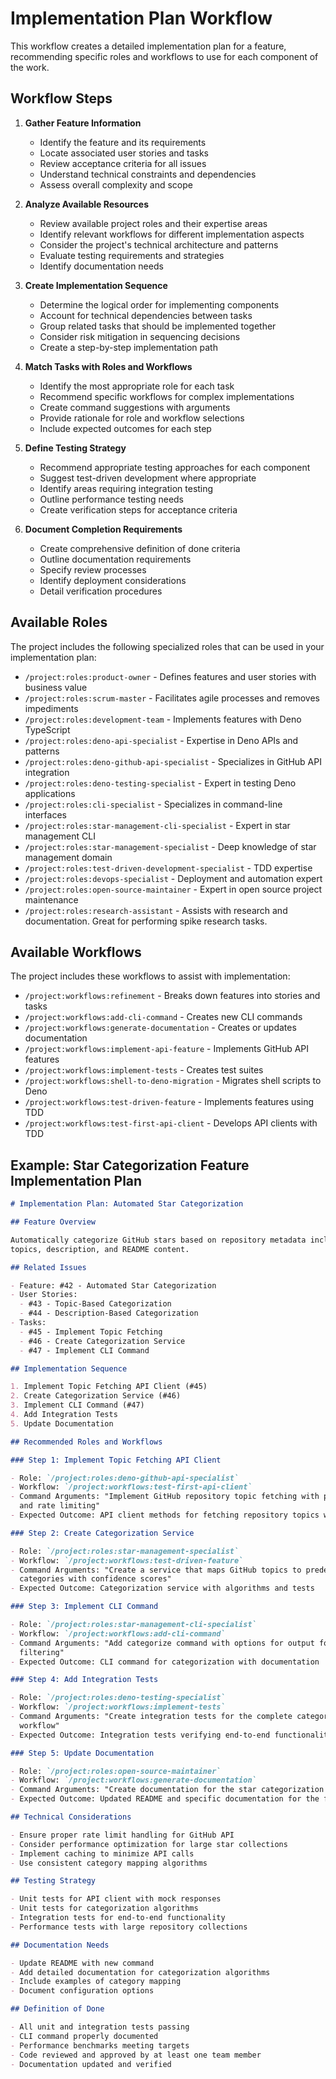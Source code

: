 # Implementation Plan Workflow

This workflow creates a detailed implementation plan for a feature, recommending
specific roles and workflows to use for each component of the work.

## Workflow Steps

1. **Gather Feature Information**

   - Identify the feature and its requirements
   - Locate associated user stories and tasks
   - Review acceptance criteria for all issues
   - Understand technical constraints and dependencies
   - Assess overall complexity and scope

2. **Analyze Available Resources**

   - Review available project roles and their expertise areas
   - Identify relevant workflows for different implementation aspects
   - Consider the project's technical architecture and patterns
   - Evaluate testing requirements and strategies
   - Identify documentation needs

3. **Create Implementation Sequence**

   - Determine the logical order for implementing components
   - Account for technical dependencies between tasks
   - Group related tasks that should be implemented together
   - Consider risk mitigation in sequencing decisions
   - Create a step-by-step implementation path

4. **Match Tasks with Roles and Workflows**

   - Identify the most appropriate role for each task
   - Recommend specific workflows for complex implementations
   - Create command suggestions with arguments
   - Provide rationale for role and workflow selections
   - Include expected outcomes for each step

5. **Define Testing Strategy**

   - Recommend appropriate testing approaches for each component
   - Suggest test-driven development where appropriate
   - Identify areas requiring integration testing
   - Outline performance testing needs
   - Create verification steps for acceptance criteria

6. **Document Completion Requirements**
   - Create comprehensive definition of done criteria
   - Outline documentation requirements
   - Specify review processes
   - Identify deployment considerations
   - Detail verification procedures

## Available Roles

The project includes the following specialized roles that can be used in your
implementation plan:

- `/project:roles:product-owner` - Defines features and user stories with
  business value
- `/project:roles:scrum-master` - Facilitates agile processes and removes
  impediments
- `/project:roles:development-team` - Implements features with Deno TypeScript
- `/project:roles:deno-api-specialist` - Expertise in Deno APIs and patterns
- `/project:roles:deno-github-api-specialist` - Specializes in GitHub API
  integration
- `/project:roles:deno-testing-specialist` - Expert in testing Deno applications
- `/project:roles:cli-specialist` - Specializes in command-line interfaces
- `/project:roles:star-management-cli-specialist` - Expert in star management
  CLI
- `/project:roles:star-management-specialist` - Deep knowledge of star
  management domain
- `/project:roles:test-driven-development-specialist` - TDD expertise
- `/project:roles:devops-specialist` - Deployment and automation expert
- `/project:roles:open-source-maintainer` - Expert in open source project
  maintenance
- `/project:roles:research-assistant` - Assists with research and documentation.
  Great for performing spike research tasks.

## Available Workflows

The project includes these workflows to assist with implementation:

- `/project:workflows:refinement` - Breaks down features into stories and tasks
- `/project:workflows:add-cli-command` - Creates new CLI commands
- `/project:workflows:generate-documentation` - Creates or updates documentation
- `/project:workflows:implement-api-feature` - Implements GitHub API features
- `/project:workflows:implement-tests` - Creates test suites
- `/project:workflows:shell-to-deno-migration` - Migrates shell scripts to Deno
- `/project:workflows:test-driven-feature` - Implements features using TDD
- `/project:workflows:test-first-api-client` - Develops API clients with TDD

## Example: Star Categorization Feature Implementation Plan

```markdown
# Implementation Plan: Automated Star Categorization

## Feature Overview

Automatically categorize GitHub stars based on repository metadata including
topics, description, and README content.

## Related Issues

- Feature: #42 - Automated Star Categorization
- User Stories:
  - #43 - Topic-Based Categorization
  - #44 - Description-Based Categorization
- Tasks:
  - #45 - Implement Topic Fetching
  - #46 - Create Categorization Service
  - #47 - Implement CLI Command

## Implementation Sequence

1. Implement Topic Fetching API Client (#45)
2. Create Categorization Service (#46)
3. Implement CLI Command (#47)
4. Add Integration Tests
5. Update Documentation

## Recommended Roles and Workflows

### Step 1: Implement Topic Fetching API Client

- Role: `/project:roles:deno-github-api-specialist`
- Workflow: `/project:workflows:test-first-api-client`
- Command Arguments: "Implement GitHub repository topic fetching with pagination
  and rate limiting"
- Expected Outcome: API client methods for fetching repository topics with tests

### Step 2: Create Categorization Service

- Role: `/project:roles:star-management-specialist`
- Workflow: `/project:workflows:test-driven-feature`
- Command Arguments: "Create a service that maps GitHub topics to predefined
  categories with confidence scores"
- Expected Outcome: Categorization service with algorithms and tests

### Step 3: Implement CLI Command

- Role: `/project:roles:star-management-cli-specialist`
- Workflow: `/project:workflows:add-cli-command`
- Command Arguments: "Add categorize command with options for output format and
  filtering"
- Expected Outcome: CLI command for categorization with documentation

### Step 4: Add Integration Tests

- Role: `/project:roles:deno-testing-specialist`
- Workflow: `/project:workflows:implement-tests`
- Command Arguments: "Create integration tests for the complete categorization
  workflow"
- Expected Outcome: Integration tests verifying end-to-end functionality

### Step 5: Update Documentation

- Role: `/project:roles:open-source-maintainer`
- Workflow: `/project:workflows:generate-documentation`
- Command Arguments: "Create documentation for the star categorization feature"
- Expected Outcome: Updated README and specific documentation for the feature

## Technical Considerations

- Ensure proper rate limit handling for GitHub API
- Consider performance optimization for large star collections
- Implement caching to minimize API calls
- Use consistent category mapping algorithms

## Testing Strategy

- Unit tests for API client with mock responses
- Unit tests for categorization algorithms
- Integration tests for end-to-end functionality
- Performance tests with large repository collections

## Documentation Needs

- Update README with new command
- Add detailed documentation for categorization algorithms
- Include examples of category mapping
- Document configuration options

## Definition of Done

- All unit and integration tests passing
- CLI command properly documented
- Performance benchmarks meeting targets
- Code reviewed and approved by at least one team member
- Documentation updated and verified
```
